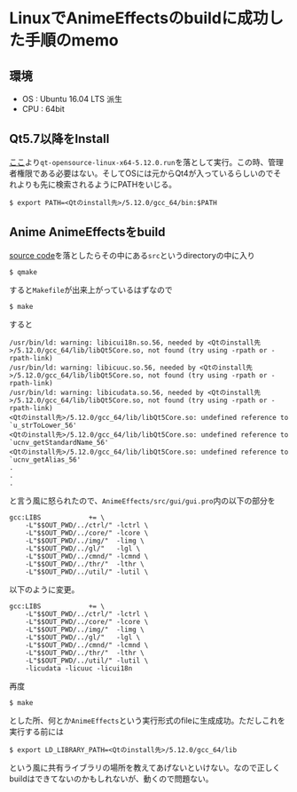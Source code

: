 # LinuxでAnimeEffectsのbuildに成功した手順のmemo

## 環境

- OS : Ubuntu 16.04 LTS 派生
- CPU : 64bit

## Qt5.7以降をInstall

[ここ](https://download.qt.io/archive/qt/5.12/5.12.0/)より`qt-opensource-linux-x64-5.12.0.run`を落として実行。この時、管理者権限である必要はない。そしてOSには元からQt4が入っているらしいのでそれよりも先に検索されるようにPATHをいじる。

```
$ export PATH=<Qtのinstall先>/5.12.0/gcc_64/bin:$PATH
```

## Anime AnimeEffectsをbuild

[source code](https://github.com/hidefuku/AnimeEffects)を落としたらその中にある`src`というdirectoryの中に入り

```
$ qmake
```

すると`Makefile`が出来上がっているはずなので

```
$ make
```

すると

```
/usr/bin/ld: warning: libicui18n.so.56, needed by <Qtのinstall先>/5.12.0/gcc_64/lib/libQt5Core.so, not found (try using -rpath or -rpath-link)
/usr/bin/ld: warning: libicuuc.so.56, needed by <Qtのinstall先>/5.12.0/gcc_64/lib/libQt5Core.so, not found (try using -rpath or -rpath-link)
/usr/bin/ld: warning: libicudata.so.56, needed by <Qtのinstall先>/5.12.0/gcc_64/lib/libQt5Core.so, not found (try using -rpath or -rpath-link)
<Qtのinstall先>/5.12.0/gcc_64/lib/libQt5Core.so: undefined reference to `u_strToLower_56'
<Qtのinstall先>/5.12.0/gcc_64/lib/libQt5Core.so: undefined reference to `ucnv_getStandardName_56'
<Qtのinstall先>/5.12.0/gcc_64/lib/libQt5Core.so: undefined reference to `ucnv_getAlias_56'
.
.
.
```

と言う風に怒られたので、`AnimeEffects/src/gui/gui.pro`内の以下の部分を

```
gcc:LIBS            += \
    -L"$$OUT_PWD/../ctrl/" -lctrl \
    -L"$$OUT_PWD/../core/" -lcore \
    -L"$$OUT_PWD/../img/"  -limg \
    -L"$$OUT_PWD/../gl/"   -lgl \
    -L"$$OUT_PWD/../cmnd/" -lcmnd \
    -L"$$OUT_PWD/../thr/"  -lthr \
    -L"$$OUT_PWD/../util/" -lutil \
```

以下のように変更。

```
gcc:LIBS            += \
    -L"$$OUT_PWD/../ctrl/" -lctrl \
    -L"$$OUT_PWD/../core/" -lcore \
    -L"$$OUT_PWD/../img/"  -limg \
    -L"$$OUT_PWD/../gl/"   -lgl \
    -L"$$OUT_PWD/../cmnd/" -lcmnd \
    -L"$$OUT_PWD/../thr/"  -lthr \
    -L"$$OUT_PWD/../util/" -lutil \
    -licudata -licuuc -licui18n
```

再度

```
$ make
```

とした所、何とか`AnimeEffects`という実行形式のfileに生成成功。ただしこれを実行する前には

```
$ export LD_LIBRARY_PATH=<Qtのinstall先>/5.12.0/gcc_64/lib
```

という風に共有ライブラリの場所を教えてあげないといけない。なので正しくbuildはできてないのかもしれないが、動くので問題ない。

